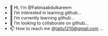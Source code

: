 - 👋 Hi, I’m @Fatimaabdulkareem
- 👀 I’m interested in learning github...
- 🌱 I’m currently learning github...
- 💞️ I’m looking to collaborate on github...
- 📫 How to reach me @tattu1210@gmail.com ...

<!---
Fatimaabdulkareem/Fatimaabdulkareem is a ✨ special ✨ repository because its `README.md` (this file) appears on your GitHub profile.
You can click the Preview link to take a look at your changes.
--->
